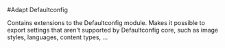 #Adapt Defaultconfig

Contains extensions to the Defaultconfig module. Makes it possible to export settings that aren't supported by Defaultconfig core, such as image styles, languages, content types, ...
